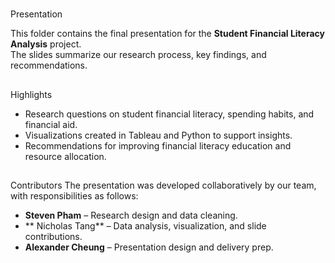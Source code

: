 #
Presentation

This folder contains the final presentation for the **Student Financial Literacy Analysis** project.  
The slides summarize our research process, key findings, and recommendations.  

## 
Highlights
- Research questions on student financial literacy, spending habits, and financial aid.
- Visualizations created in Tableau and Python to support insights.
- Recommendations for improving financial literacy education and resource allocation.

##
Contributors
The presentation was developed collaboratively by our team, with responsibilities as follows:
- **Steven Pham** – Research design and data cleaning.  
- ** Nicholas Tang** – Data analysis, visualization, and slide contributions.  
- **Alexander Cheung** – Presentation design and delivery prep.  
